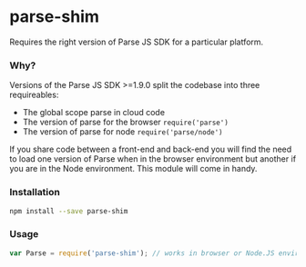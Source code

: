 # parse-shim
Requires the right version of Parse JS SDK for a particular platform.


### Why?
Versions of the Parse JS SDK >=1.9.0 split the codebase into three requireables:

 - The global scope parse in cloud code
 - The version of parse for the browser `require('parse')`
 - The version of parse for node `require('parse/node')`

 If you share code between a front-end and back-end you will find the need to load
 one version of Parse when in the browser environment but another if you are in the
 Node environment. This module will come in handy.

### Installation
```sh
npm install --save parse-shim
```

### Usage
```js
var Parse = require('parse-shim'); // works in browser or Node.JS environment
```
